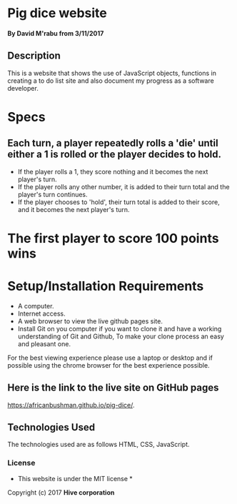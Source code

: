 # Pig dice website

#### By **David M'rabu** from 3/11/2017

## Description

This is a website that shows the use of JavaScript objects, functions  in creating a to do list site and also document my progress as a software developer.

# Specs
## Each turn, a player repeatedly rolls a 'die' until either a 1 is rolled or the player decides to hold.
* If the player rolls a 1, they score nothing and it becomes the next player's turn.
* If the player rolls any other number, it is added to their turn total and the player's turn continues.
* If the player chooses to 'hold', their turn total is added to their score, and it becomes the next player's turn.
# The first player to score 100 points wins

# Setup/Installation Requirements

* A computer.
* Internet access.
* A web browser to view the live github pages site.
* Install Git on you computer if you want to clone it and have a working understanding of Git and Github, To make your clone process an easy and pleasant one.

For the best viewing experience please use a laptop or desktop and if possible using the chrome browser for the best experience possible.

## Here is the link to the live site on GitHub pages

https://africanbushman.github.io/pig-dice/.

## Technologies Used

The technologies used are as follows HTML, CSS, JavaScript.

### License

* This website is under the MIT license *

Copyright (c) 2017 **Hive corporation**
